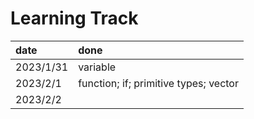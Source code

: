 # Learning Track

| date | done |
| :--- | :--- |
| 2023/1/31 | variable |
| 2023/2/1 | function; if; primitive types; vector |
| 2023/2/2 | |
